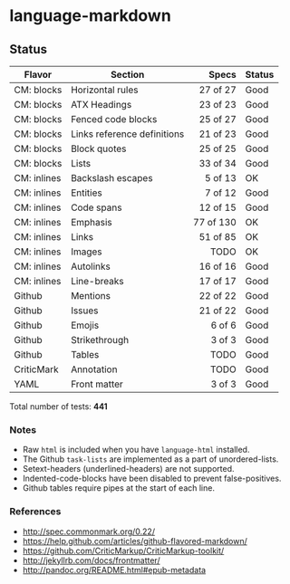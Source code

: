 # language-markdown

## Status

| Flavor      | Section                     | Specs     | Status |
| ----------- | --------------------------- | --------: | ------ |
| CM: blocks  | Horizontal rules            |  27 of 27 | Good   |
| CM: blocks  | ATX Headings                |  23 of 23 | Good   |
| CM: blocks  | Fenced code blocks          |  25 of 27 | Good   |
| CM: blocks  | Links reference definitions |  21 of 23 | Good   |
| CM: blocks  | Block quotes                |  25 of 25 | Good   |
| CM: blocks  | Lists                       |  33 of 34 | Good   |
| CM: inlines | Backslash escapes           |   5 of 13 | OK     |
| CM: inlines | Entities                    |   7 of 12 | Good   |
| CM: inlines | Code spans                  |  12 of 15 | Good   |
| CM: inlines | Emphasis                    | 77 of 130 | OK     |
| CM: inlines | Links                       |  51 of 85 | OK     |
| CM: inlines | Images                      |      TODO | OK     |
| CM: inlines | Autolinks                   |  16 of 16 | Good   |
| CM: inlines | Line-breaks                 |  17 of 17 | Good   |
| Github      | Mentions                    |  22 of 22 | Good   |
| Github      | Issues                      |  21 of 22 | Good   |
| Github      | Emojis                      |    6 of 6 | Good   |
| Github      | Strikethrough               |    3 of 3 | Good   |
| Github      | Tables                      |      TODO | Good   |
| CriticMark  | Annotation                  |      TODO | Good   |
| YAML        | Front matter                |    3 of 3 | Good   |

Total number of tests: **441**

### Notes

- Raw `html` is included when you have `language-html` installed.
- The Github `task-lists` are implemented as a part of unordered-lists.
- Setext-headers (underlined-headers) are not supported.
- Indented-code-blocks have been disabled to prevent false-positives.
- Github tables require pipes at the start of each line.

### References

- http://spec.commonmark.org/0.22/
- https://help.github.com/articles/github-flavored-markdown/
- https://github.com/CriticMarkup/CriticMarkup-toolkit/
- http://jekyllrb.com/docs/frontmatter/
- http://pandoc.org/README.html#epub-metadata
